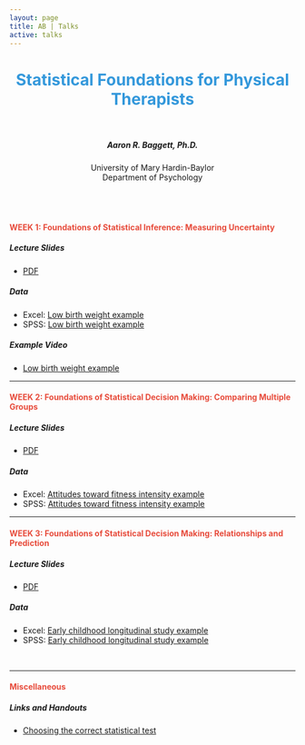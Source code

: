 ```yaml
---
layout: page
title: AB | Talks
active: talks
---
```


<center> <h1 style="color:#3498db">Statistical Foundations for Physical Therapists</h1> </center>
<br>
<center> <h5> Aaron R. Baggett, Ph.D. </h5> </center>
<center> <h7> University of Mary Hardin-Baylor </h7> </center>
<center> <h7> Department of Psychology </h7> </center>
<br>
<br>
<br>

<h4 style="color:#e74c3c">
WEEK 1: Foundations of Statistical Inference: Measuring Uncertainty
</h4>

##### Lecture Slides
- <a href="http://aaronbaggett.com/files/01_Foundations_of_Inference.pdf" target="_blank">PDF</a>

##### Data
  - Excel: <a href="http://aaronbaggett.com/data/baby_wt.csv" target="_blank">Low birth weight example</a>
  - SPSS: <a href="http://aaronbaggett.com/data/baby_wt.sav" target="_blank">Low birth weight example</a>

##### Example Video
  - <a href="http://aaronbaggett.com/waiting" target="_blank">Low birth weight example</a>

<!--
- Descriptives: 
    - Data: [Data set name](http://aaronbaggett.com/dpt)
    - R Code: [Data set name](http://aaronbaggett.com/dpt)
    - SPSS Code: [Data set name](http://aaronbaggett.com/dpt)

- *t*-Test: 
    - Data: [Data set name](http://google.com)
    - R Code: [Data set name](http://aaronbaggett.com/dpt)
    - SPSS Code: [Data set name](http://aaronbaggett.com/dpt)
-->

***

<h4 style="color:#e74c3c">
WEEK 2: Foundations of Statistical Decision Making: Comparing Multiple Groups
</h4>

##### Lecture Slides
- <a href="http://aaronbaggett.com/files/02_Foundations_of_Decisions.pdf" target="_blank">PDF</a>

##### Data
  - Excel: <a href="http://aaronbaggett.com/data/fitness.csv" target="_blank">Attitudes toward fitness intensity example</a>
  - SPSS: <a href="http://aaronbaggett.com/data/fitness.sav" target="_blank">Attitudes toward fitness intensity example</a>

<!--
##### Data and R Code*

*Low birth weight example:*

- ANOVA: 
    - Data: [Data set name](http://aaronbaggett.com/dpt)
    - R Code: [Data set name](http://aaronbaggett.com/dpt)
    - SPSS Code: [Data set name](http://aaronbaggett.com/dpt)
- Regression: 
    - Data: [Data set name](http://google.com)
    - R Code: [Data set name](http://aaronbaggett.com/dpt)
    - SPSS Code: [Data set name](http://aaronbaggett.com/dpt)

*Note: Files will automatically be saved to your computer's Downloads directory.
-->

***

<h4 style="color:#e74c3c">
WEEK 3: Foundations of Statistical Decision Making: Relationships and Prediction
</h4>

##### Lecture Slides
- <a href="http://aaronbaggett.com/files/03_Foundations_of_Predictions.pdf" target="_blank">PDF</a>

##### Data
  - Excel: <a href="http://aaronbaggett.com/data/nels.csv" target="_blank">Early childhood longitudinal study example</a>
  - SPSS: <a href="http://aaronbaggett.com/data/nels.sav" target="_blank">Early childhood longitudinal study example</a>

<br>

***

<h4 style="color:#e74c3c">
Miscellaneous
</h4>

##### Links and Handouts
- <a href="https://stats.idre.ucla.edu/other/mult-pkg/whatstat/" target="_blank">Choosing the correct statistical test</a>



